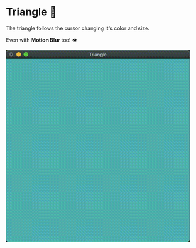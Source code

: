 # Triangle 🔺

The triangle follows the cursor changing it's color and size.

Even with **Motion Blur** too! :eye:

![](Triangle.gif)